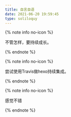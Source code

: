 ```yaml
---
title: 自言自语
date: 2021-06-20 19:59:45
type: soliloquy
---
```


{% note info no-icon %}

不管怎样，要持续成长。

{% endnote %}



{% note info no-icon %}

尝试使用Travis做hexo持续集成。

{% endnote %}



{% note info no-icon %}

感觉不错

{% endnote %}

